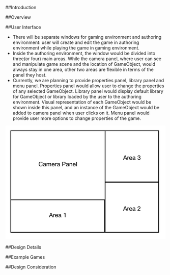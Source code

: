 ##Introduction

##Overview

##User Interface
- There will be separate windows for gaming environment and authoring environment: user will create and edit the game in authoring environment while playing the game in gaming environment.
- Inside the authoring environment, the window would be divided into three(or four) main areas. While the camera panel, where user can see and manipulate game scene and the location of GameObject, would always stay in one area, other two areas are flexible in terms of the panel they host. 
- Currently, we are planning to provide properties panel, library panel and menu panel. Properties panel would allow user to change the properties of any selected GameObject. Library panel would display default library for GameObject or library loaded by the user to the authoring environment. Visual representation of each GameObject would be shown inside this panel, and an instance of the GameObject would be added to camera panel when user clicks on it. Menu panel would provide user more options to change properties of the game. 

![UI](UI.png)

##Design Details

##Example Games

##Design Consideration